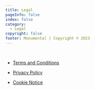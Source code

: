 ```yaml
---
title: Legal
pageInfo: false
index: false
category:
  - Legal
copyright: false
footer: Monumental | Copyright © 2023
---
```


<br>

- [Terms and Conditions](tax.md)

- [Privacy Policy](src/guides/privacy_policy.md)

- [Cookie Notice](cookies.md)
